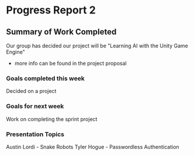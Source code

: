# Progress Report 2

## Summary of Work Completed

Our group has decided our project will be "Learning AI with the Unity Game Engine" 

 - more info can be found in the project proposal

### Goals completed this week

Decided on a project

### Goals for next week

Work on completing the sprint project


### Presentation Topics

Austin Lordi - Snake Robots
Tyler Hogue - Passwordless Authentication
